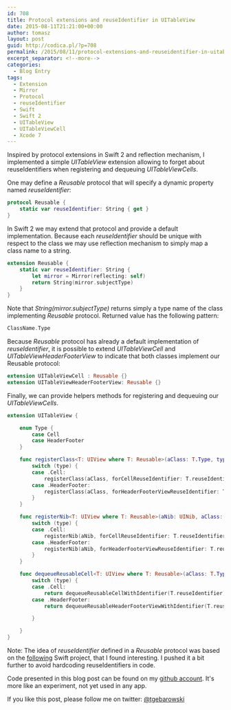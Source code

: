 ```yaml
---
id: 708
title: Protocol extensions and reuseIdentifier in UITableView
date: 2015-08-11T21:21:00+00:00
author: tomasz
layout: post
guid: http://codica.pl/?p=708
permalink: /2015/08/11/protocol-extensions-and-reuseidentifier-in-uitableview/
excerpt_separator: <!--more-->
categories:
  - Blog Entry
tags:
  - Extension
  - Mirror
  - Protocol
  - reuseIdentifier
  - Swift
  - Swift 2
  - UITableView
  - UITableViewCell
  - Xcode 7
---
```

Inspired by protocol extensions in Swift 2 and reflection mechanism, I implemented a simple _UITableView_ extension allowing to forget about reuseIdentifiers when registering and dequeuing _UITableViewCells_.

<!--more-->

One may define a _Reusable_ protocol that will specify a dynamic property named _reuseIdentifier_:

```swift
protocol Reusable {
    static var reuseIdentifier: String { get }
}
```

In Swift 2 we may extend that protocol and provide a default implementation. Because each _reuseIdentifier_ should be unique with respect to the class we may use reflection mechanism to simply map a class name to a string.

```swift
extension Reusable {
    static var reuseIdentifier: String {
        let mirror = Mirror(reflecting: self)
        return String(mirror.subjectType)
    }
}
```

Note that _String(mirror.subjectType)_ returns simply a type name of the class implementing _Reusable_ protocol. Returned value has the following pattern:

```swift
ClassName.Type
```

Because _Reusable_ protocol has already a default implementation of _reuseIdentifier_, it is possible to extend _UITableViewCell_ and _UITableViewHeaderFooterView_ to indicate that both classes implement our Reusable protocol:

```swift
extension UITableViewCell : Reusable {}
extension UITableViewHeaderFooterView: Reusable {}
```

Finally, we can provide helpers methods for registering and dequeuing our _UITableViewCells_.

```swift
extension UITableView {

    enum Type {
        case Cell
        case HeaderFooter
    }

    func registerClass<T: UIView where T: Reusable>(aClass: T.Type, type: Type) {
        switch (type) {
        case .Cell:
            registerClass(aClass, forCellReuseIdentifier: T.reuseIdentifier)
        case .HeaderFooter:
            registerClass(aClass, forHeaderFooterViewReuseIdentifier: T.reuseIdentifier)
        }
    }

    func registerNib<T: UIView where T: Reusable>(aNib: UINib, aClass: T.Type, type: Type) {
        switch (type) {
        case .Cell:
            registerNib(aNib, forCellReuseIdentifier: T.reuseIdentifier)
        case .HeaderFooter:
            registerNib(aNib, forHeaderFooterViewReuseIdentifier: T.reuseIdentifier)
        }
    }

    func dequeueReusableCell<T: UIView where T: Reusable>(aClass: T.Type, type: Type) -&gt; T {
        switch (type) {
        case .Cell:
            return dequeueReusableCellWithIdentifier(T.reuseIdentifier) as! T
        case .HeaderFooter:
            return dequeueReusableHeaderFooterViewWithIdentifier(T.reuseIdentifier) as! T

        }

    }
}
```

Note: The idea of _reuseIdentifier_ defined in a _Reusable_ protocol was based on the [following](https://github.com/netguru/roomguru) Swift project, that I found interesting. I pushed it a bit further to avoid hardcoding reuseIdentifiers in code.

Code presented in this blog post can be found on my [github account](https://github.com/tgebarowski/UITableView-ReuseIdentifier). It's more like an experiment, not yet used in any app.

If you like this post, please follow me on twitter: [@tgebarowski](https://twitter.com/tgebarowski)